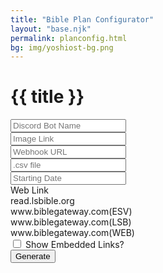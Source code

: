 ```yaml
---
title: "Bible Plan Configurator"
layout: "base.njk"
permalink: planconfig.html
bg: img/yoshiost-bg.png
---
```


<h1 class="ui center aligned header">{{ title }}</h1>
<div class="ui container">
  <div class="ui segment">
  <div class="ui fluid left icon input">
    <input id="input-bot" type="text" placeholder="Discord Bot Name">
    <i class="robot icon"></i>
  </div>

  <div class="ui fluid left icon input">
    <input id="input-image" type="text" placeholder="Image Link">
    <i class="image icon"></i>
  </div>

  <div class="ui fluid left icon input">
    <input id="input-webhook" type="text" placeholder="Webhook URL">
    <i class="chain icon"></i>
  </div>

  <div class="ui fluid left icon input">
    <input id="input-csv" type="text" placeholder=".csv file">
    <i class="scroll icon"></i>
  </div>
  <div class="ui calendar" id="standard_calendar">
    <div class="ui fluid input left icon">
      <i class="calendar icon"></i>
      <input id="input-calendar" type="text" placeholder="Starting Date">
    </div>
  </div>
  <div class="ui fluid selection dropdown">
    <input id="input-site" type="hidden" name="Web Link">
    <i class="dropdown icon"></i>
    <div class="default text">Web Link</div>
    <div class="scrollhint menu">
      <div class="item" data-value="LSB">read.lsbible.org</div>
      <div class="item" data-value="biblegateway ESV">www.biblegateway.com(ESV)</div>
      <div class="item" data-value="biblegateway LSB">www.biblegateway.com(LSB)</div>
      <div class="item" data-value="biblegateway WEB">www.biblegateway.com(WEB)</div>
    </div>
  </div>
  <div class="ui compact segment">
    <div class="ui checkbox">
      <input id="input-embed" type="checkbox">
      <label>Show Embedded Links?</label>
    </div>
  </div>
  <div class="ui wrapping spaced buttons">
    <button class="ui button" onclick = "downloadFile()">
      Generate
    </button>
  </div>
    <script>
    const downloadFile = () => {
      const link = document.createElement("a");
      const botname = document.querySelector("#input-bot").value || 'Plan Bot';
      const image = document.querySelector("#input-image").value || 'https://cdn.pixabay.com/photo/2022/02/20/09/43/animal-7024108_960_720.png';
      const webhook = document.querySelector("#input-webhook").value || 'https://discord.com/api/webhooks/a/b';
      const mywebhook = webhook.split("/");
      const webhookId = mywebhook[5];
      const webhookToken = mywebhook[6];
      const site = document.querySelector("#input-site").value.match(/\S+/);
      const version = document.querySelector("#input-site").value.match(/\S+$/);
      const embed = document.querySelector("#input-embed").checked;
      const csvfile = document.querySelector("#input-csv").value || 'plan.csv';
      var calendar = new Date(document.querySelector("#input-site").value);
      if (isNaN(calendar))
      {
        calendar = new Date();
      }
      const content = '{ "hooks" : ['
      + '{'
      + '"botname": "' + botname + '",'
      + '"image": "' + image + '",'
      + '"webhookId": "'+ webhookId + '",'
      + '"webhookToken": "'+ webhookToken + '",'
      + '"csvfile": "'+ csvfile + '",'
      + '"startdate": "'+ calendar.getTime() + '",'
      + '"site": "'+ site + '",'
      + '"version": "'+ version + '",'
      + '"embed": "'+ embed
      + '"}]'
      + '}';
      const file = new Blob([content],{type: 'application/json'});
      console.log(calendar.getTime());
      link.href = URL.createObjectURL(file);
      link.download = "config.json";
      link.click();
      URL.revokeObjectURL(link.href);
    }
    </script>
  </div>
</div>
